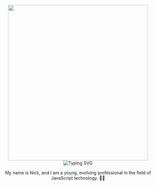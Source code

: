 <p align="center">
  <img src="https://github.com/user-attachments/assets/5a46c1f6-35e2-4490-9acf-51b1778a779b" width="450px" height="500px" />
  <br>
  <img src="https://readme-typing-svg.herokuapp.com?font=Fira+Code&size=32&pause=1000&color=FFFFFF&center=true&vCenter=true&width=435&lines=Yo,+Everyone!+Welcome." alt="Typing SVG" />
</p>

<p align="center">
  My name is Nick, and I am a young, evolving professional in the field of JavaScript technology. 👨‍💻
</p>
